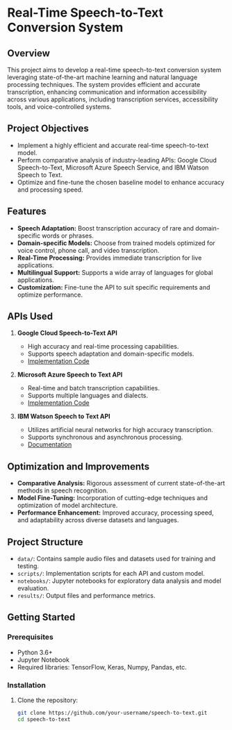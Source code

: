 # Real-Time Speech-to-Text Conversion System

## Overview

This project aims to develop a real-time speech-to-text conversion system leveraging state-of-the-art machine learning and natural language processing techniques. The system provides efficient and accurate transcription, enhancing communication and information accessibility across various applications, including transcription services, accessibility tools, and voice-controlled systems.

## Project Objectives

- Implement a highly efficient and accurate real-time speech-to-text model.
- Perform comparative analysis of industry-leading APIs: Google Cloud Speech-to-Text, Microsoft Azure Speech Service, and IBM Watson Speech to Text.
- Optimize and fine-tune the chosen baseline model to enhance accuracy and processing speed.

## Features

- **Speech Adaptation:** Boost transcription accuracy of rare and domain-specific words or phrases.
- **Domain-specific Models:** Choose from trained models optimized for voice control, phone call, and video transcription.
- **Real-Time Processing:** Provides immediate transcription for live applications.
- **Multilingual Support:** Supports a wide array of languages for global applications.
- **Customization:** Fine-tune the API to suit specific requirements and optimize performance.

## APIs Used

1. **Google Cloud Speech-to-Text API**
   - High accuracy and real-time processing capabilities.
   - Supports speech adaptation and domain-specific models.
   - [Implementation Code](https://colab.research.google.com/drive/1MTQLVwpjRlN7WksdfQet7ybrxz3rM2ty?usp=sharing)

2. **Microsoft Azure Speech to Text API**
   - Real-time and batch transcription capabilities.
   - Supports multiple languages and dialects.
   - [Implementation Code](https://colab.research.google.com/drive/1dxX3hNJDNTQvg87G9HKSDzKc_zTOgbXt?usp=sharing)

3. **IBM Watson Speech to Text API**
   - Utilizes artificial neural networks for high accuracy transcription.
   - Supports synchronous and asynchronous processing.
   - [Documentation](https://cloud.ibm.com/docs/speech-to-text)

## Optimization and Improvements

- **Comparative Analysis:** Rigorous assessment of current state-of-the-art methods in speech recognition.
- **Model Fine-Tuning:** Incorporation of cutting-edge techniques and optimization of model architecture.
- **Performance Enhancement:** Improved accuracy, processing speed, and adaptability across diverse datasets and languages.

## Project Structure

- `data/`: Contains sample audio files and datasets used for training and testing.
- `scripts/`: Implementation scripts for each API and custom model.
- `notebooks/`: Jupyter notebooks for exploratory data analysis and model evaluation.
- `results/`: Output files and performance metrics.

## Getting Started

### Prerequisites

- Python 3.6+
- Jupyter Notebook
- Required libraries: TensorFlow, Keras, Numpy, Pandas, etc.

### Installation

1. Clone the repository:
   ```bash
   git clone https://github.com/your-username/speech-to-text.git
   cd speech-to-text
